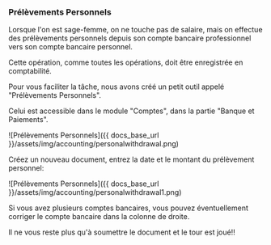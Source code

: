 ### Prélèvements Personnels

Lorsque l'on est sage-femme, on ne touche pas de salaire, mais on effectue des prélèvements personnels depuis son compte bancaire professionnel vers son compte bancaire personnel.

Cette opération, comme toutes les opérations, doit être enregistrée en comptabilité.

Pour vous faciliter la tâche, nous avons créé un petit outil appelé "Prélèvements Personnels".

Celui est accessible dans le module "Comptes", dans la partie "Banque et Paiements".

![Prélèvements Personnels]({{ docs_base_url }}/assets/img/accounting/personalwithdrawal.png)

Créez un nouveau document, entrez la date et le montant du prélèvement personnel:

![Prélèvements Personnels]({{ docs_base_url }}/assets/img/accounting/personalwithdrawal1.png)

Si vous avez plusieurs comptes bancaires, vous pouvez éventuellement corriger le compte bancaire dans la colonne de droite.

Il ne vous reste plus qu'à soumettre le document et le tour est joué!!
